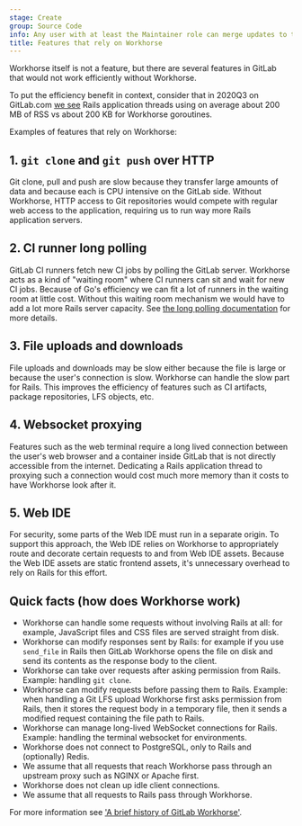 ```yaml
---
stage: Create
group: Source Code
info: Any user with at least the Maintainer role can merge updates to this content. For details, see https://docs.gitlab.com/ee/development/development_processes.html#development-guidelines-review.
title: Features that rely on Workhorse
---
```


Workhorse itself is not a feature, but there are several features in
GitLab that would not work efficiently without Workhorse.

To put the efficiency benefit in context, consider that in 2020Q3 on
GitLab.com [we see](https://dashboards.gitlab.net/explore?schemaVersion=1&panes=%7B%22m95%22:%7B%22datasource%22:%22e58c2f51-20f8-4f4b-ad48-2968782ca7d6%22,%22queries%22:%5B%7B%22refId%22:%22A%22,%22expr%22:%22sum%28ruby_process_resident_memory_bytes%7Bapp%3D%5C%22webservice%5C%22,env%3D%5C%22gprd%5C%22,release%3D%5C%22gitlab%5C%22%7D%29%20%2F%20sum%28puma_max_threads%7Bapp%3D%5C%22webservice%5C%22,env%3D%5C%22gprd%5C%22,release%3D%5C%22gitlab%5C%22%7D%29%22,%22range%22:true,%22instant%22:true,%22datasource%22:%7B%22type%22:%22prometheus%22,%22uid%22:%22e58c2f51-20f8-4f4b-ad48-2968782ca7d6%22%7D,%22editorMode%22:%22code%22,%22legendFormat%22:%22__auto%22%7D,%7B%22refId%22:%22B%22,%22expr%22:%22sum%28go_memstats_sys_bytes%7Bapp%3D%5C%22webservice%5C%22,env%3D%5C%22gprd%5C%22,release%3D%5C%22gitlab%5C%22%7D%29%2Fsum%28go_goroutines%7Bapp%3D%5C%22webservice%5C%22,env%3D%5C%22gprd%5C%22,release%3D%5C%22gitlab%5C%22%7D%29%22,%22range%22:true,%22instant%22:true,%22datasource%22:%7B%22type%22:%22prometheus%22,%22uid%22:%22e58c2f51-20f8-4f4b-ad48-2968782ca7d6%22%7D,%22editorMode%22:%22code%22,%22legendFormat%22:%22__auto%22%7D%5D,%22range%22:%7B%22from%22:%22now-1h%22,%22to%22:%22now%22%7D%7D%7D&orgId=1)
Rails application threads using on average
about 200 MB of RSS vs about 200 KB for Workhorse goroutines.

Examples of features that rely on Workhorse:

## 1. `git clone` and `git push` over HTTP

Git clone, pull and push are slow because they transfer large amounts
of data and because each is CPU intensive on the GitLab side. Without
Workhorse, HTTP access to Git repositories would compete with regular
web access to the application, requiring us to run way more Rails
application servers.

## 2. CI runner long polling

GitLab CI runners fetch new CI jobs by polling the GitLab server.
Workhorse acts as a kind of "waiting room" where CI runners can sit
and wait for new CI jobs. Because of Go's efficiency we can fit a lot
of runners in the waiting room at little cost. Without this waiting
room mechanism we would have to add a lot more Rails server capacity.
See [the long polling documentation](../../ci/runners/long_polling.md)
for more details.

## 3. File uploads and downloads

File uploads and downloads may be slow either because the file is
large or because the user's connection is slow. Workhorse can handle
the slow part for Rails. This improves the efficiency of features such
as CI artifacts, package repositories, LFS objects, etc.

## 4. Websocket proxying

Features such as the web terminal require a long lived connection
between the user's web browser and a container inside GitLab that is
not directly accessible from the internet. Dedicating a Rails
application thread to proxying such a connection would cost much more
memory than it costs to have Workhorse look after it.

## 5. Web IDE

For security, some parts of the Web IDE must run in a separate origin.
To support this approach, the Web IDE relies on Workhorse to appropriately
route and decorate certain requests to and from Web IDE assets.
Because the Web IDE assets are static frontend assets, it's unnecessary
overhead to rely on Rails for this effort.

## Quick facts (how does Workhorse work)

- Workhorse can handle some requests without involving Rails at all:
  for example, JavaScript files and CSS files are served straight
  from disk.
- Workhorse can modify responses sent by Rails: for example if you use
  `send_file` in Rails then GitLab Workhorse opens the file on
  disk and send its contents as the response body to the client.
- Workhorse can take over requests after asking permission from Rails.
  Example: handling `git clone`.
- Workhorse can modify requests before passing them to Rails. Example:
  when handling a Git LFS upload Workhorse first asks permission from
  Rails, then it stores the request body in a temporary file, then it sends
  a modified request containing the file path to Rails.
- Workhorse can manage long-lived WebSocket connections for Rails.
  Example: handling the terminal websocket for environments.
- Workhorse does not connect to PostgreSQL, only to Rails and (optionally) Redis.
- We assume that all requests that reach Workhorse pass through an
  upstream proxy such as NGINX or Apache first.
- Workhorse does not clean up idle client connections.
- We assume that all requests to Rails pass through Workhorse.

For more information see ['A brief history of GitLab Workhorse'](https://about.gitlab.com/blog/2016/04/12/a-brief-history-of-gitlab-workhorse/).
